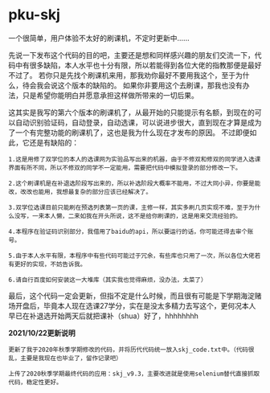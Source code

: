 # pku-skj
一个很简单，用户体验不太好的刷课机，不定时更新中......

  先说一下发布这个代码的目的吧，主要还是想和同样感兴趣的朋友们交流一下，代码中有很多缺陷，本人水平也十分有限，所以若能得到各位大佬的指教那便是最好不过了。
  若你只是先找个刷课机来用，那我劝你最好不要用我这个，至于为什么，待会我会说这个版本的缺陷的。
  如果你非要用这个去刷课，那我也没有办法，只是希望你能明白并愿意承担这样做所带来的一切后果。

  这其实是我写的第六个版本的刷课机了，从最开始的只能提示有名额，到现在的可以自动识别验证码，自动登录，自动选课，可以说进步很大，直到现在才算是成为了一个有完整功能的刷课机了，这也是我为什么现在才发布的原因。
  不过即便如此，它还是有缺陷的：
  
    1.这是用修了双学位的本人的选课网为实验品写出来的机器，由于不修双和修双的同学进入选课界面有所不同，所以不修双的同学不一定能用，需要把代码中模拟登录的部分修改一下。
    
    2.这个刷课机是在补退选阶段写出来的，所以补选阶段大概率不能用，不过大同小异，你要是能改，改改也能用，我想最复杂的部分应该已经解决了。
    
    3.双学位选课目前只能刷在预选列表第一页的课，主修一样，其实多刷几页实现不难，至于为什么没写，一来本人懒，二来如我在开头所说，这不是给你刷课的，这是用来交流经验的。
    
    4.本程序在验证码识别部分，我借用了baidu的api，所以要运行的话，你可能还得去审个账号。
    
    5.由于本人水平有限，本程序中有些代码可能过于冗余，有些库也只用了一次，所以各位大佬若有更好的实现，不妨告诉我。
    
    6.请自行百度如何安装这一大堆库（其实我也觉得麻烦，没办法，太菜了）
   
   最后，这个代码一定会更新，但指不定是什么时候，而且很有可能是下学期海淀赌场开盘后，毕竟本人现在选课27学分，实在是没太多精力去写这个，更何况本人早已在补退选开始两天后就把课补（shua）好了，hhhhhhhh
   
**2021/10/22更新说明**

	更新了我于2020年秋季学期修改的代码，并将历代代码统一放入skj_code.txt中。（代码很乱，主要是我现在也毕业了，留作记录吧）
	
	上传了2020秋季学期最终代码的应用：skj_v9.3，主要改进就是使用selenium替代直接抓取代码，稳定性更好。
